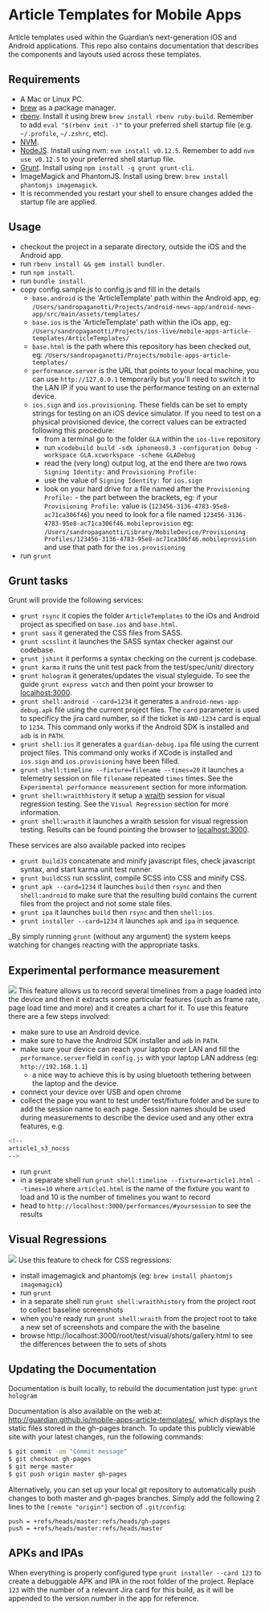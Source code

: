 # Article Templates for Mobile Apps
Article templates used within the Guardian’s next-generation iOS and Android applications. This repo also contains documentation that describes the components and layouts used across these templates.

## Requirements
* A Mac or Linux PC.
* [brew](http://brew.sh/) as a package manager.
* [rbenv](https://github.com/sstephenson/rbenv). Install it using brew `brew install rbenv ruby-build`. Remember to add `eval "$(rbenv init -)"` to your preferred shell startup file (e.g. `~/.profile`, `~/.zshrc`, etc).
* [NVM](https://github.com/creationix/nvm).
* [NodeJS](http://nodejs.org/). Install using nvm: `nvm install v0.12.5`. Remember to add `nvm use v0.12.5` to your preferred shell startup file.
* [Grunt](http://gruntjs.com/). Install using `npm install -g grunt grunt-cli`.
* ImageMagick and PhantomJS. Install using brew: `brew install phantomjs imagemagick`.
* It is recommended you restart your shell to ensure changes added the startup file are applied.

## Usage
* checkout the project in a separate directory, outside the iOS and the Android app.
* run `rbenv install && gem install bundler`.
* run `npm install`.
* run `bundle install`.
* copy config.sample.js to config.js and fill in the details
    * `base.android` is the 'ArticleTemplate' path within the Android app, eg: `/Users/sandropaganotti/Projects/android-news-app/android-news-app/src/main/assets/templates/`
    * `base.ios` is the 'ArticleTemplate' path within the iOs app, eg: `/Users/sandropaganotti/Projects/ios-live/mobile-apps-article-templates/ArticleTemplates/`
    * `base.html` is the path where this repository has been checked out, eg: `/Users/sandropaganotti/Projects/mobile-apps-article-templates/`
    * `performance.server` is the URL that points to your local machine, you can use `http://127.0.0.1` temporarily but you'll need to switch it to the LAN IP if you want to use the performance testing on an external device.
    * `ios.sign` and `ios.provisioning`. These fields can be set to empty strings for testing on an iOS device simulator. If you need to test on a physical provisioned device, the correct values can be extracted following this procedure:
        * from a terminal go to the folder `GLA` within the `ios-live` repository
        * run `xcodebuild build -sdk iphoneos8.3 -configuration Debug -workspace GLA.xcworkspace -scheme GLADebug`
        * read the (very long) output log, at the end there are two rows `Signing Identity:` and `Provisioning Profile:`
        * use the value of `Signing Identity:` for `ios.sign`
        * look on your hard drive for a file named after the `Provisioning Profile:` - the part between the brackets, eg: if your `Provisioning Profile:` value is (`123456-3136-4783-95e8-ac71ca306f46`) you need to look for a file named `123456-3136-4783-95e8-ac71ca306f46.mobileprovision` eg: `/Users/sandropaganotti/Library/MobileDevice/Provisioning Profiles/123456-3136-4783-95e8-ac71ca306f46.mobileprovision` and use that path for the `ios.provisioning`
* run `grunt`

## Grunt tasks
Grunt will provide the following services:

* `grunt rsync` it copies the folder `ArticleTemplates` to the iOs and Android project as specified on `base.ios` and `base.html`.
* `grunt sass` it generated the CSS files from SASS.
* `grunt scsslint` it launches the SASS syntax checker against our codebase.
* `grunt jshint` it performs a syntax checking on the current js codebase.
* `grunt karma` it runs the unit test pack from the test/spec/unit/ directory
* `grunt hologram` it generates/updates the visual styleguide. To see the guide `grunt express watch` and then point your browser to [localhost:3000](http://localhost:3000).
* `grunt shell:android --card=1234` it generates a `android-news-app-debug.apk` file using the current project files. The `card` parameter is used to specificy the jira card number, so if the ticket is `AND-1234` card is equal to `1234`. This command only works if the Android SDK is installed and `adb` is in `PATH`.
* `grunt shell:ios` it generates a `guardian-debug.ipa` file using the current project files. This command only works if XCode is installed and `ios.sign` and `ios.provisioning` have been filled.
* `grunt shell:timeline --fixture=filename --times=20` it launches a telemetry session on file `filename` repeated `times` times. See the `Experimental performance measurement` section for more information.
* `grunt shell:wraithhistory` it setup a [wraith](https://github.com/BBC-News/wraith) session for visual regression testing. See the `Visual Regression` section for more information.
* `grunt shell:wraith` it launches a wraith session for visual regression testing. Results can be found pointing the browser to [localhost:3000](localhost:3000/root/test/visual/shots/gallery.html).

These services are also available packed into recipes
* `grunt buildJS` concatenate and minify javascript files, check javascript syntax, and start karma unit test runner.
* `grunt buildCSS` run scsslint, compile SCSS into CSS and minify CSS.
* `grunt apk --card=1234` it launches `build` then `rsync` and then `shell:android` to make sure that the resulting build contains the current files from the project and not some stale files.
* `grunt ipa` it launches `build` then `rsync` and then `shell:ios`.
* `grunt installer --card=1234` it launches `apk` and `ipa` in sequence.

_By simply running `grunt` (without any argument) the system keeps watching for changes reacting with the appropriate tasks.

## Experimental performance measurement
![](https://raw.githubusercontent.com/guardian/mobile-apps-article-templates/master/Performance/_cover.png)
This feature allows us to record several timelines from a page loaded into the device and then it extracts some
particular features (such as frame rate, page load time and more) and it creates a chart for it.
To use this feature there are a few steps involved:
* make sure to use an Android device.
* make sure to have the Android SDK installer and `adb` in `PATH`.
* make sure your device can reach your laptop over LAN and fill the `performance.server` field in `config.js` with your laptop LAN address (eg: `http://192.168.1.1`)
    * a nice way to achieve this is by using bluetooth tethering between the laptop and the device.
* connect your device over USB and open chrome
* collect the page you want to test under test/fixture folder and be sure to add the session name to each page. Session names should be used during measurements to describe the device used and any other extra features, e.g.
```bash
<!--
article1_s3_nocss
-->
```
* run `grunt`
* in a separate shell run `grunt shell:timeline --fixture=article1.html --times=10` where `article1.html` is the name of the fixture you want to load and 10 is the number of timelines you want to record
* head to `http://localhost:3000/performances/#yoursession` to see the results

## Visual Regressions
![](https://raw.githubusercontent.com/guardian/mobile-apps-article-templates/master/test/visual/_cover.png)
Use this feature to check for CSS regressions:
* install imagemagick and phantomjs (eg: `brew install phantomjs imagemagick`)
* run `grunt`
* in a separate shell run `grunt shell:wraithhistory` from the project root to collect baseline screenshots
* when you're ready run `grunt shell:wraith` from the project root to take a new set of screenshots and compare the with the baseline
* browse http://localhost:3000/root/test/visual/shots/gallery.html to see the differences between the to sets of shots

## Updating the Documentation
Documentation is built locally, to rebuild the documentation just type: `grunt hologram`

Documentation is also available on the web at: http://guardian.github.io/mobile-apps-article-templates/, which displays the static files stored in the gh-pages branch. To update this publicly viewable site with your latest changes, run the following commands:

```bash
$ git commit -am "Commit message"
$ git checkout gh-pages
$ git merge master
$ git push origin master gh-pages
```

Alternatively, you can set up your local git repository to automatically push changes to both master and gh-pages branches. Simply add the following 2 lines to the ``[remote "origin"]`` section of ``.git/config``:

```
push = +refs/heads/master:refs/heads/gh-pages
push = +refs/heads/master:refs/heads/master
```

## APKs and IPAs
When everything is properly configured type `grunt installer --card 123` to create a debuggable APK and IPA in the root folder of the project. Replace `123` with the number of a relevant Jira card for this build, as it will be appended to the version number in the app for reference.
